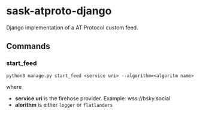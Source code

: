 # sask-atproto-django
Django implementation of a AT Protocol custom feed.

## Commands

### start_feed
`python3 manage.py start_feed <service uri> --algorithm=<algoritm name>`

where

* **service uri** is the firehose provider. Example: wss://bsky.social
* **alorithm** is either `logger` or `flatlanders`